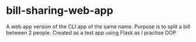 # bill-sharing-web-app
A web app version of the CLI app of the same name. Purpose is to split a bill between 2 people. Created as a test app using Flask as I practise OOP

